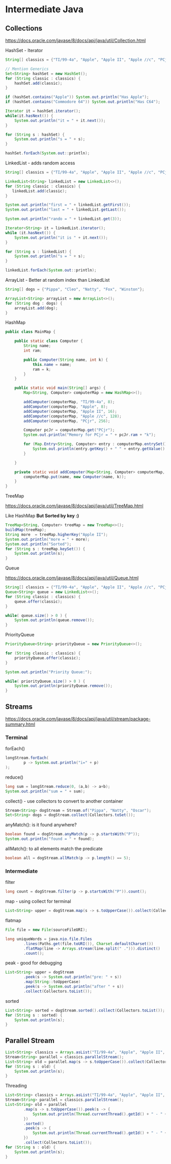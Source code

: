 # Intermediate Java

## Collections

<https://docs.oracle.com/javase/8/docs/api/java/util/Collection.html>



HashSet - Iterator

```java
String[] classics = {"TI/99-4a", "Apple", "Apple II", "Apple //c", "PCjr"};

// Mention Generics
Set<String> hashSet = new HashSet();
for (String classic : classics) {
    hashSet.add(classic);
}

if (hashSet.contains("Apple")) System.out.println("Has Apple");
if (hashSet.contains("Commodore 64")) System.out.println("Has C64");

Iterator it = hashSet.iterator();
while(it.hasNext()) {
    System.out.println("it = " + it.next());
}

for (String s : hashSet) {
    System.out.println("s = " + s);
}

hashSet.forEach(System.out::println);
```



LinkedList - adds random access

```java
String[] classics = {"TI/99-4a", "Apple", "Apple II", "Apple //c", "PCjr"};

LinkedList<String> linkedList = new LinkedList<>();
for (String classic : classics) {
   linkedList.add(classic);
}

System.out.println("first = " + linkedList.getFirst());
System.out.println("last = " + linkedList.getLast());

System.out.println("rando = " + linkedList.get(3));

Iterator<String> it = linkedList.iterator();
while (it.hasNext()) {
    System.out.println("it is " + it.next());
}

for (String s : linkedList) {
    System.out.println("s = " + s);
}

linkedList.forEach(System.out::println);
```

ArrayList - Better at random index than LinkedList

```java
String[] dogs = {"Pippa", "Cleo", "Natty", "Fox", "Winston"};

ArrayList<String> arrayList = new ArrayList<>();
for (String dog : dogs) {
    arrayList.add(dog);
}
```

HashMap

```java
public class MainMap {

    public static class Computer {
        String name;
        int ram;

        public Computer(String name, int k) {
            this.name = name;
            ram = k;
        }
    }

    public static void main(String[] args) {
        Map<String, Computer> computerMap = new HashMap<>();

        addComputer(computerMap, "TI/99-4a", 8);
        addComputer(computerMap, "Apple", 8);
        addComputer(computerMap, "Apple II", 16);
        addComputer(computerMap, "Apple //c", 128);
        addComputer(computerMap, "PCjr", 256);

        Computer pcJr = computerMap.get("PCjr");
        System.out.println("Memory for PCjr = " + pcJr.ram + "k");

        for (Map.Entry<String, Computer> entry : computerMap.entrySet()) {
            System.out.println(entry.getKey() + " " + entry.getValue().ram + "k");
        }

    }

    private static void addComputer(Map<String, Computer> computerMap, String name, int k) {
        computerMap.put(name, new Computer(name, k));
    }
}
```

TreeMap

<https://docs.oracle.com/javase/8/docs/api/java/util/TreeMap.html>

Like HashMap **But Sorted by key :)**

```java
TreeMap<String, Computer> treeMap = new TreeMap<>();
buildMap(treeMap);
String more  = treeMap.higherKey("Apple II");
System.out.println("more = " + more);
System.out.println("Sorted");
for (String s : treeMap.keySet()) {
    System.out.println(s);
}
```

Queue

<https://docs.oracle.com/javase/8/docs/api/java/util/Queue.html>

```java
String[] classics = {"TI/99-4a", "Apple", "Apple II", "Apple //c", "PCjr"};
Queue<String> queue = new LinkedList<>();
for (String classic : classics) {
    queue.offer(classic);
}

while( queue.size() > 0 ) {
    System.out.println(queue.remove());
}
```

PriorityQueue

```java
PriorityQueue<String> priorityQueue = new PriorityQueue<>();

for (String classic : classics) {
    priorityQueue.offer(classic);
}

System.out.println("Priority Queue:");

while( priorityQueue.size() > 0 ) {
    System.out.println(priorityQueue.remove());
}
```

## Streams

<https://docs.oracle.com/javase/8/docs/api/java/util/stream/package-summary.html>



### Terminal

forEach()

```java
longStream.forEach(
        p -> System.out.println("i=" + p)
);
```

reduce()

```java
long sum = longStream.reduce(0, (a,b) -> a+b);
System.out.println("sum = " + sum);
```

collect() - use collectors to convert to another container

```java
Stream<String> dogStream = Stream.of("Pippa", "Natty", "Oscar");
Set<String> dogs = dogStream.collect(Collectors.toSet());
```

anyMatch(): is it found anywhere?

```java
boolean found = dogStream.anyMatch(p -> p.startsWith("P"));
System.out.println("found = " + found);
```

allMatch(): to all elements match the predicate

```java
boolean all = dogStream.allMatch(p -> p.length() == 5);
```

### Intermediate

filter

```java
long count = dogStream.filter(p -> p.startsWith("P")).count();
```

map - using collect for terminal

```java
List<String> upper = dogStream.map(s -> s.toUpperCase()).collect(Collectors.toList())
```

flatmap

```java
File file = new File(sourceFileURI);

long uniqueWords = java.nio.file.Files
        .lines(Paths.get(file.toURI()), Charset.defaultCharset())
        .flatMap(line -> Arrays.stream(line.split(" ."))).distinct()
        .count();
```



peak - good for debugging

```java
List<String> upper = dogStream
        .peek(s -> System.out.println("pre: " + s))
        .map(String::toUpperCase)
        .peek(s -> System.out.println("after " + s))
        .collect(Collectors.toList());
```

sorted

```java
List<String> sorted = dogStream.sorted().collect(Collectors.toList());
for (String s : sorted) {
    System.out.println(s);
}
```

## Parallel Stream

```java
List<String> classics = Arrays.asList("TI/99-4a", "Apple", "Apple II", "Apple //c", "PCjr");
Stream<String> parallel = classics.parallelStream();
List<String> old = parallel.map(s -> s.toUpperCase()).collect(Collectors.toList());
for (String s : old) {
    System.out.println(s);
}
```



Threading

```java
List<String> classics = Arrays.asList("TI/99-4a", "Apple", "Apple II", "Apple //c", "PCjr");
Stream<String> parallel = classics.parallelStream();
List<String> old = parallel
        .map(s -> s.toUpperCase()).peek(s -> {
            System.out.println(Thread.currentThread().getId() + " - " + s);
        })
        .sorted()
        .peek(s -> {
            System.out.println(Thread.currentThread().getId() + " - " + s);
        })
        .collect(Collectors.toList());
for (String s : old) {
    System.out.println(s);
}
```

